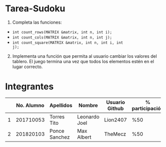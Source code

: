 # Tarea-Sudoku
1.  Completa las funciones:

* <code>int count_rows(MATRIX &matrix, int n, int i);</code>
* <code>int count_cols(MATRIX &matrix, int n, int j);</code>
* <code>int count_square(MATRIX &matrix, int n, int i, int j);</code>

2.  Implementa una función que permita al usuario cambiar los valores del tablero. El juego termina una vez que todos los elementos estén en el lugar correcto.

# Integrantes

|   | No. Alumno | Apellidos | Nombre | Usuario Github | % participación |
| --- | --- | --- | --- | --- | --- |
|  1 | 201710053 | Torres Tito | Leonardo Joel  | Lion2407  | %50 |
|  2 | 201820103 | Ponce Sanchez | Max Albert  | TheMecz | %50 |

